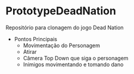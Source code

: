 # PrototypeDeadNation
Repositório para clonagem do jogo Dead Nation

- Pontos Principais
    - Movimentação do Personagem
    - Atirar
    - Câmera Top Down que siga o personagem
    - Inimigos movimentando e tomando dano
